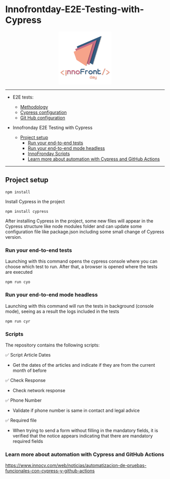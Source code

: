 # Innofrontday-E2E-Testing-with-Cypress

<p align="center" width="100%">
    <img width="33%" src="./cypress/docs/img/innofronday.png">
</p>

---
- E2E tests:
  - [Methodology](./cypress/docs/pages/e2e-testing.md)
  - [Cypress configuration](./cypress/docs/pages/cypress-config.md)
  - [Git Hub configuration](./cypress/docs/pages/gha-config.md)

- Innofronday E2E Testing with Cypress
  - [Project setup](#project-setup)
    - [Run your end-to-end tests](#Run-your-end-to-end-tests)
    - [Run your end-to-end mode headless](#Run-your-end-to-end-mode-headless)
    - [InnoFronday Scripts](#Scripts)
    - [Learn more about automation with Cypress and GitHub Actions](#Learn-more-about-automation-with-Cypress-and-GitHub-Actions)

---

## Project setup

```shell
npm install
```

Install Cypress in the project

```shell
npm install cypress
```

After installing Cypress in the project, some new files will appear in the Cypress structure like node modules folder and can update some configuration file like package.json including some small change of Cypress version.

### Run your end-to-end tests
Launching with this command opens the cypress console where you can choose which test to run. After that, a browser is opened where the tests are executed

```shell
npm run cyo
```

### Run your end-to-end mode headless
Launching with this command will run the tests in background (console mode), seeing as a result the logs included in the tests

```shell
npm run cyr
```

### Scripts

The repository contains the following scripts:

✅ Script Article Dates
  - Get the dates of the articles and indicate if they are from the current month of before
  
✅ Check Response
  - Check network response

✅ Phone Number
  - Validate if phone number is same in contact and legal advice

✅ Required file
  - When trying to send a form without filling in the mandatory fields, it is verified that the notice appears indicating that there are      mandatory required fields


### Learn more about automation with Cypress and GitHub Actions

https://www.innocv.com/web/noticias/automatizacion-de-pruebas-funcionales-con-cypress-y-github-actions
